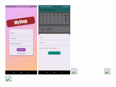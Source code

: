 <img src="https://github.com/kartikpachori/PersonalExpensesApp/blob/main/assests/images/Pick1.jpg" width="20%" height="45%">
<img src="https://github.com/kartikpachori/PersonalExpensesApp/blob/main/assests/images/Pick2.jpg" width="20%" height="45%">
<img src="https://github.com/kartikpachori/PersonalExpensesApp/blob/main/assests/images/Pick3.jpg" width="20%" height="45%">
<img src="https://github.com/kartikpachori/PersonalExpensesApp/blob/main/assests/images/Pick4.jpg" width="20%" height="45%">
<img src="https://github.com/kartikpachori/PersonalExpensesApp/blob/main/assests/images/Pick5.jpg" width="20%" height="45%">

